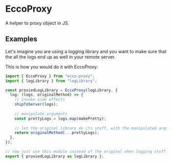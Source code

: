 # EccoProxy

A helper to proxy object in JS.

## Examples

Let's imagine you are using a logging library and you want to make sure that
the all the logs end up as well in your remote server.

This is how you would do it with EccoProxy:

````typescript
import { EccoProxy } from "ecco-proxy";
import { logLibrary } from "logLibrary";

const proxiedLogLibrary = EccoProxy(logLibrary, {
  log: (logs, originalMethod) => {
    // invoke side effects
    shipToServer(logs);
    
    // manipulate arguments
    const prettyLogs = logs.map(makePretty);
    
    // let the original library do its stuff, with the manipulated args
    return originalMethod(...prettyLogs);
  },
});

// now just use this module instead of the original when logging stuff
export { proxiedLogLibrary as logLibrary };
````